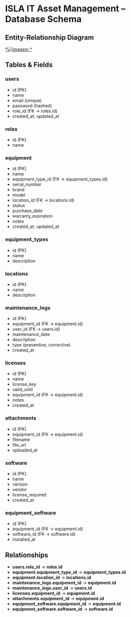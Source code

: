 # ISLA IT Asset Management – Database Schema

## Entity-Relationship Diagram

[*![imagem](https://github.com/user-attachments/assets/55b6352f-7b34-4fb0-bea1-2582a438e74b)
*](https://drawsql.app/teams/daniel-198/diagrams/isla-it-asset-management)

## Tables & Fields

### users
- id (PK)
- name
- email (unique)
- password (hashed)
- role_id (FK → roles.id)
- created_at, updated_at

### roles
- id (PK)
- name

### equipment
- id (PK)
- name
- equipment_type_id (FK → equipment_types.id)
- serial_number
- brand
- model
- location_id (FK → locations.id)
- status
- purchase_date
- warranty_expiration
- notes
- created_at, updated_at

### equipment_types
- id (PK)
- name
- description

### locations
- id (PK)
- name
- description

### maintenance_logs
- id (PK)
- equipment_id (FK → equipment.id)
- user_id (FK → users.id)
- maintenance_date
- description
- type (preventive, corrective)
- created_at

### licenses
- id (PK)
- name
- license_key
- valid_until
- equipment_id (FK → equipment.id)
- notes
- created_at

### attachments
- id (PK)
- equipment_id (FK → equipment.id)
- filename
- file_url
- uploaded_at

### software
- id (PK)
- name
- version
- vendor
- license_required
- created_at

### equipment_software
- id (PK)
- equipment_id (FK → equipment.id)
- software_id (FK → software.id)
- installed_at

## Relationships

- **users.role_id** → **roles.id**
- **equipment.equipment_type_id** → **equipment_types.id**
- **equipment.location_id** → **locations.id**
- **maintenance_logs.equipment_id** → **equipment.id**
- **maintenance_logs.user_id** → **users.id**
- **licenses.equipment_id** → **equipment.id**
- **attachments.equipment_id** → **equipment.id**
- **equipment_software.equipment_id** → **equipment.id**
- **equipment_software.software_id** → **software.id**
